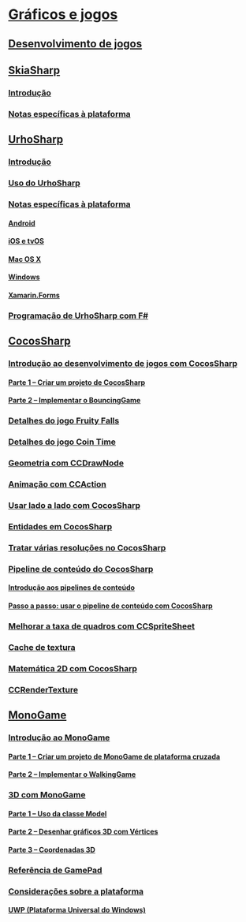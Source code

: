 # [Gráficos e jogos](index.yml)
## [Desenvolvimento de jogos](game-development/index.md)
## [SkiaSharp](skiasharp/index.md)
### [Introdução](skiasharp/introduction.md)
### [Notas específicas à plataforma](skiasharp/platform.md)
## [UrhoSharp](urhosharp/index.md)
### [Introdução](urhosharp/introduction.md)
### [Uso do UrhoSharp](urhosharp/using.md)
### [Notas específicas à plataforma](urhosharp/platform/index.md)
#### [Android](urhosharp/platform/android.md)
#### [iOS e tvOS](urhosharp/platform/ios.md)
#### [Mac OS X](urhosharp/platform/mac.md)
#### [Windows](urhosharp/platform/windows.md)
#### [Xamarin.Forms](urhosharp/platform/xamarin-forms.md)
### [Programação de UrhoSharp com F#](urhosharp/fsharp.md)
## [CocosSharp](cocossharp/index.md)
### [Introdução ao desenvolvimento de jogos com CocosSharp](cocossharp/first-game/index.md)
#### [Parte 1 – Criar um projeto de CocosSharp](cocossharp/first-game/part1.md)
#### [Parte 2 – Implementar o BouncingGame](cocossharp/first-game/part2.md)
### [Detalhes do jogo Fruity Falls](cocossharp/fruity-falls.md)
### [Detalhes do jogo Coin Time](cocossharp/cointime.md)
### [Geometria com CCDrawNode](cocossharp/ccdrawnode.md)
### [Animação com CCAction](cocossharp/ccaction.md)
### [Usar lado a lado com CocosSharp](cocossharp/tiled.md)
### [Entidades em CocosSharp](cocossharp/entities.md)
### [Tratar várias resoluções no CocosSharp](cocossharp/resolutions.md)
### [Pipeline de conteúdo do CocosSharp](cocossharp/content-pipeline/index.md)
#### [Introdução aos pipelines de conteúdo](cocossharp/content-pipeline/introduction.md)
#### [Passo a passo: usar o pipeline de conteúdo com CocosSharp](cocossharp/content-pipeline/walkthrough.md)
### [Melhorar a taxa de quadros com CCSpriteSheet](cocossharp/ccspritesheet.md)
### [Cache de textura](cocossharp/texture-cache.md)
### [Matemática 2D com CocosSharp](cocossharp/math.md)
### [CCRenderTexture](cocossharp/ccrendertexture.md)
## [MonoGame](monogame/index.md)
### [Introdução ao MonoGame](monogame/introduction/index.md)
#### [Parte 1 – Criar um projeto de MonoGame de plataforma cruzada](monogame/introduction/part1.md)
#### [Parte 2 – Implementar o WalkingGame](monogame/introduction/part2.md)
### [3D com MonoGame](monogame/3d/index.md)
#### [Parte 1 – Uso da classe Model](monogame/3d/part1.md)
#### [Parte 2 – Desenhar gráficos 3D com Vértices](monogame/3d/part2.md)
#### [Parte 3 – Coordenadas 3D](monogame/3d/part3.md)
### [Referência de GamePad](monogame/input.md)
### [Considerações sobre a plataforma](monogame/platforms/index.md)
#### [UWP (Plataforma Universal do Windows)](monogame/platforms/uwp.md)
